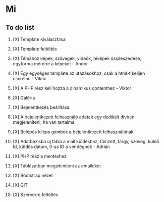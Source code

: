 # Mi
## To do list
1. [X] Template kiválasztása  

2. [X] Template feltöltés  

3. [X] Témához képek, szövegek, videók, téképek összeszedése, egyforma méretre a képeket - Andor  

4. [X] Egy egységes tamplate az utazásokhoz, csak a html-t kelljen cserélni. - Viktor    

5. [X] A PHP rész kell hozzá a dinamikus contenthez - Viktor  

6. [X] Galéria  

7. [X] Bejelentkezés beállítása  

8. [X] A bejelentkezett felhasználó adatait egy dedikált divben megjeleníteni, ha van tartalma  

9. [X] Belépés kiléps gombok a bejelentkezett felhasználónak  

10. [X] Adatbázisba új tábla a mail küldéshez, Címzett, tárgy, szöveg, küldő Id, küldés dátum, 0-as ID a vendégnek - Adrián  

11. [X] PHP rész a mentéshez  

12. [X] Táblázatban megjeleníteni az emaileket  

13. [X] Bootstrap nézet    

14. [X] GIT  

15. [X] Szerverre feltöltés 
